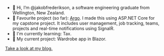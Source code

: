 - 👋 Hi, I’m @jakobfrederikson, a software engineering graduate from Wellington, New Zealand.
- 💫 Favourite project (so far): [Argo](https://github.com/jakobfrederikson/ArgoCMS). I made this using ASP.NET Core for my capstone project. It includes user management, job tracking, teams, projects and real-time notifications using SignalR.
- 🌳 I'm currently learning: Tax.
- 🌱 My current project: Wardrobe app in Blazor.

[Take a look at my blog.](https://jakobdev-blog.vercel.app/)

<!---
jakobfrederikson/jakobfrederikson is a ✨ special ✨ repository because its `README.md` (this file) appears on your GitHub profile.
You can click the Preview link to take a look at your changes.
--->

